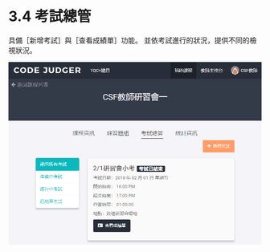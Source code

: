 # 3.4 考試總管

具備［新增考試］與［查看成績單］功能。 並依考試進行的狀況，提供不同的檢視狀況。

![考試總管](../.gitbook/assets/cjmd03-ke-cheng-03-kao-shi-zong-guan-00.png)

